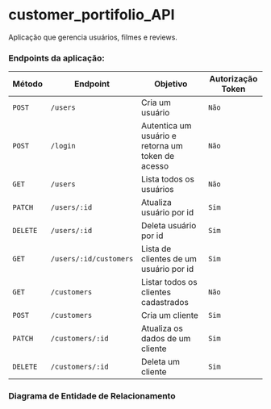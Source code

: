 # customer_portifolio_API

Aplicação que gerencia usuários, filmes e reviews.


### Endpoints da aplicação:
| Método | Endpoint | Objetivo | Autorização Token |
|---|---|---|---|
| `POST` | `/users` | Cria um usuário | `Não` |
| `POST` | `/login` | Autentica um usuário e retorna um token de acesso | `Não` |
| `GET` | `/users` | Lista todos os usuários | `Não` |
| `PATCH` | `/users/:id` | Atualiza usuário por id | `Sim` |
| `DELETE` | `/users/:id` | Deleta usuário por id | `Sim` |
| `GET` | `/users/:id/customers` | Lista de clientes de um usuário por id | `Sim` |
| `GET` | `/customers` | Listar todos os clientes cadastrados | `Não` |
| `POST` | `/customers` | Cria um cliente | `Sim` |
| `PATCH` | `/customers/:id` | Atualiza os dados de um cliente | `Sim` |
| `DELETE` | `/customers/:id` | Deleta um cliente | `Sim` |

### Diagrama de Entidade de Relacionamento

<blockquote class="imgur-embed-pub" lang="en" data-id="a/9vrB72p" data-context="false" ><a href="//imgur.com/a/9vrB72p"></a></blockquote>